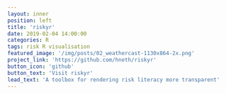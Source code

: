 ```yaml
---
layout: inner
position: left
title: 'riskyr'
date: 2019-02-04 14:00:00
categories: R
tags: risk R visualisation
featured_image: '/img/posts/02_weathercast-1130x864-2x.png'
project_link: 'https://github.com/hneth/riskyr'
button_icon: 'github'
button_text: 'Visit riskyr'
lead_text: 'A toolbox for rendering risk literacy more transparent'
---
```

